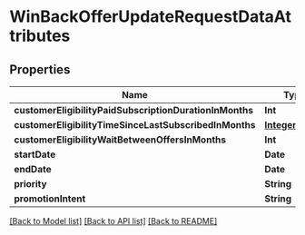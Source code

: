 # WinBackOfferUpdateRequestDataAttributes

## Properties
Name | Type | Description | Notes
------------ | ------------- | ------------- | -------------
**customerEligibilityPaidSubscriptionDurationInMonths** | **Int** |  | [optional] 
**customerEligibilityTimeSinceLastSubscribedInMonths** | [**IntegerRange**](IntegerRange.md) |  | [optional] 
**customerEligibilityWaitBetweenOffersInMonths** | **Int** |  | [optional] 
**startDate** | **Date** |  | [optional] 
**endDate** | **Date** |  | [optional] 
**priority** | **String** |  | [optional] 
**promotionIntent** | **String** |  | [optional] 

[[Back to Model list]](../README.md#documentation-for-models) [[Back to API list]](../README.md#documentation-for-api-endpoints) [[Back to README]](../README.md)


